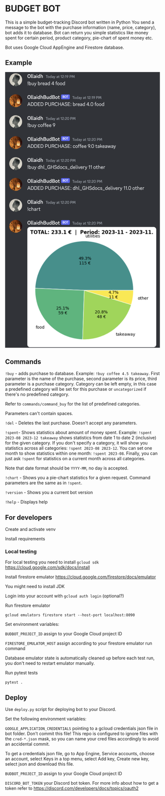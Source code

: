 # BUDGET BOT

This is a simple budget-tracking Discord bot written in Python
You send a message to the bot with the purchase information
(name, price, category), bot adds it to database. 
Bot can return you simple statistics like money spent for certain period,
product category, pie-chart of spent money etc.

Bot uses Google Cloud AppEngine and Firestore database.

## Example

![Alt text](pics/example.png?raw=true "Title")

## Commands

`!buy` - adds purchase to database. Example: `!buy coffee 4.5 takeaway`. 
First parameter is the name of the purchase, second parameter is its price,
third parameter is a purchase category. Category can be left empty, in this
case a predefined category will be set for this purchase or `uncategorized`
if there's no predefined category. 

Refer to `commands/command_buy` for the list of predefined categories.

Parameters can't contain spaces.

`!del` - Deletes the last purchase. Doesn't accept any parameters.

`!spent`- Shows statistics about amount of money spent. Example:
`!spent 2023-08 2023-12 takeaway` shows statistics from date 1 to date 2
(inclusive) for the given category. If you don't specify a category, it
will show you statistics across all categories: `!spent 2023-08 2023-12`.
You can set one month to show statistics within one month: `!spent 2023-08`.
Finally, you can just ask `!spent` for statistics on a current month across
all categories.

Note that date format should be `YYYY-MM`, no day is accepted.

`!chart` - Shows you a pie-chart statistics for a given request. Command
parameters are the same as in `!spent`.

`!version` - Shows you a current bot version

`!help` - Displays help

## For developers

Create and activate venv

Install requirements

### Local testing

For local testing you need to install `gcloud sdk` https://cloud.google.com/sdk/docs/install

Install firestore emulator https://cloud.google.com/firestore/docs/emulator

You might need to install JDK

Login into your account with `gcloud auth login` (optional?)

Run firestore emulator

```
gcloud emulators firestore start --host-port localhost:8090
```

Set environment variables:

`BUDBOT_PROJECT_ID` assign to your Google Cloud project ID

`FIRESTORE_EMULATOR_HOST` assign according to your firestore
emulator run command

Database emulator state is automatically cleaned up before
each test run, you don't need to restart emulator manually.

Run pytest tests

```
pytest .
```

## Deploy

Use `deploy.py` script for deploying bot to your Discord.

Set the following environment variables:

`GOOGLE_APPLICATION_CREDENTIALS` pointing to a gcloud credentials
json file in bot folder. Don't commit this file! This repo is
configured to ignore files with the `cred-*.json` mask, so you
can name your cred files accordingly to avoid an accidental commit.

To get a credentials json file, go to App Engine, Service accounts,
choose an account, select Keys in a top menu, select Add key,
Create new key, select json and download this file.

`BUDBOT_PROJECT_ID` assign to your Google Cloud project ID

`DISCORD_BOT_TOKEN` your Discord bot token. For more info about
how to get a token refer to https://discord.com/developers/docs/topics/oauth2
